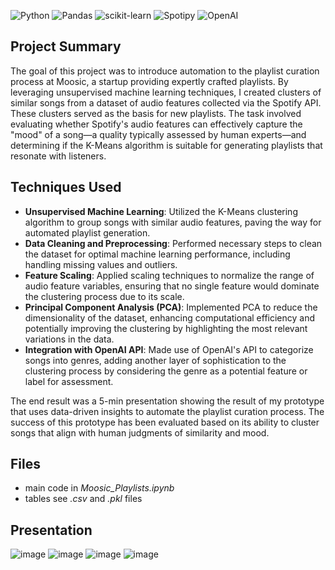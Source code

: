 ![Python](https://img.shields.io/badge/Python-3776AB?style=for-the-badge&logo=python&logoColor=white)
![Pandas](https://img.shields.io/badge/pandas-%23150458.svg?style=for-the-badge&logo=pandas&logoColor=white)
![scikit-learn](https://img.shields.io/badge/scikit--learn-F7931E?style=for-the-badge&logo=scikit-learn&logoColor=white)
![Spotipy](https://img.shields.io/badge/Spotipy-1DB954?style=for-the-badge&logo=spotify&logoColor=white)
![OpenAI](https://img.shields.io/badge/OpenAI-412991?style=for-the-badge&logo=openai&logoColor=white)

## Project Summary
The goal of this project was to introduce automation to the playlist curation process at Moosic, a startup providing expertly crafted playlists. By leveraging unsupervised machine learning techniques, 
I created clusters of similar songs from a dataset of audio features collected via the Spotify API. These clusters served as the basis for new playlists. 
The task involved evaluating whether Spotify's audio features can effectively capture the "mood" of a song—a quality typically assessed by human experts—and determining if the K-Means algorithm is suitable for 
generating playlists that resonate with listeners.

## Techniques Used
- **Unsupervised Machine Learning**: Utilized the K-Means clustering algorithm to group songs with similar audio features, paving the way for automated playlist generation.
- **Data Cleaning and Preprocessing**: Performed necessary steps to clean the dataset for optimal machine learning performance, including handling missing values and outliers.
- **Feature Scaling**: Applied scaling techniques to normalize the range of audio feature variables, ensuring that no single feature would dominate the clustering process due to its scale.
- **Principal Component Analysis (PCA)**: Implemented PCA to reduce the dimensionality of the dataset, enhancing computational efficiency and potentially improving the clustering by highlighting the most relevant variations in the data.
- **Integration with OpenAI API**: Made use of OpenAI's API to categorize songs into genres, adding another layer of sophistication to the clustering process by considering the genre as a potential feature or label for assessment.

The end result was a 5-min presentation showing the result of my prototype that uses data-driven insights to automate the playlist curation process. The success of this prototype has been evaluated based on its ability to cluster songs that align with human judgments of similarity and mood.

## Files
- main code in *Moosic_Playlists.ipynb*
- tables see *.csv* and *.pkl* files

## Presentation
![image](https://github.com/mathlamm/Data-Science-Portfolio/assets/43820711/5da6b2cf-35d9-4b9f-a1a7-5e0a576a1e3f)
![image](https://github.com/mathlamm/Data-Science-Portfolio/assets/43820711/5340d580-ef66-49ab-81c8-fa9c00a855ad)
![image](https://github.com/mathlamm/Data-Science-Portfolio/assets/43820711/78db7855-347f-4568-bdd4-fcf5bb2683e2)
![image](https://github.com/mathlamm/Data-Science-Portfolio/assets/43820711/5309777d-4f05-4921-880a-1732e1733bd6)

